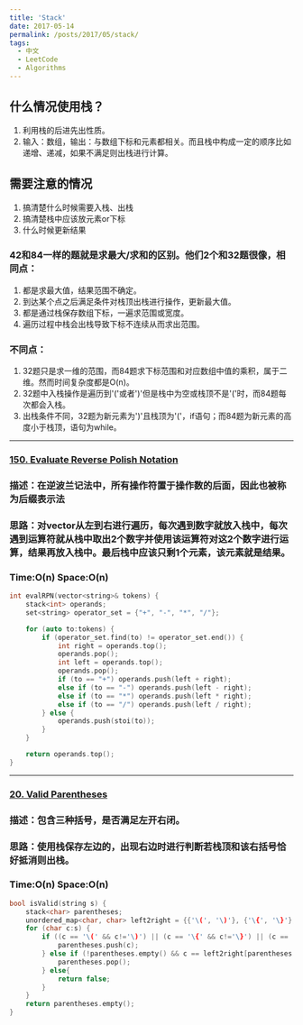 ```yaml
---
title: 'Stack'
date: 2017-05-14
permalink: /posts/2017/05/stack/
tags:
  - 中文
  - LeetCode
  - Algorithms
---
```


## 什么情况使用栈？
1. 利用栈的后进先出性质。
2. 输入：数组，输出：与数组下标和元素都相关。而且栈中构成一定的顺序比如递增、递减，如果不满足则出栈进行计算。
## 需要注意的情况
1. 搞清楚什么时候需要入栈、出栈
2. 搞清楚栈中应该放元素or下标
3. 什么时候更新结果

### 42和84一样的题就是求最大/求和的区别。他们2个和32题很像，相同点：
1. 都是求最大值，结果范围不确定。
2. 到达某个点之后满足条件对栈顶出栈进行操作，更新最大值。
3. 都是通过栈保存数组下标，一遍求范围或宽度。
4. 遍历过程中栈会出栈导致下标不连续从而求出范围。
### 不同点：
1. 32题只是求一维的范围，而84题求下标范围和对应数组中值的乘积，属于二维。然而时间复杂度都是O(n)。
2. 32题中入栈操作是遍历到'('或者')'但是栈中为空或栈顶不是'('时，而84题每次都会入栈。
3. 出栈条件不同，32题为新元素为')'且栈顶为'('，if语句；而84题为新元素的高度小于栈顶，语句为while。
---
### [150. Evaluate Reverse Polish Notation](https://leetcode.com/problems/evaluate-reverse-polish-notation/)
### 描述：在逆波兰记法中，所有操作符置于操作数的后面，因此也被称为后缀表示法
### 思路：对vector从左到右进行遍历，每次遇到数字就放入栈中，每次遇到运算符就从栈中取出2个数字并使用该运算符对这2个数字进行运算，结果再放入栈中。最后栈中应该只剩1个元素，该元素就是结果。
### Time:O(n) Space:O(n)

```c++
int evalRPN(vector<string>& tokens) {
    stack<int> operands;
    set<string> operator_set = {"+", "-", "*", "/"};

    for (auto to:tokens) {
        if (operator_set.find(to) != operator_set.end()) {
            int right = operands.top();
            operands.pop();
            int left = operands.top();
            operands.pop();
            if (to == "+") operands.push(left + right);
            else if (to == "-") operands.push(left - right);
            else if (to == "*") operands.push(left * right);
            else if (to == "/") operands.push(left / right);
        } else {
            operands.push(stoi(to));
        }
    }

    return operands.top();
}
```

---
### [20. Valid Parentheses](https://leetcode.com/problems/valid-parentheses/)
### 描述：包含三种括号，是否满足左开右闭。
### 思路：使用栈保存左边的，出现右边时进行判断若栈顶和该右括号恰好抵消则出栈。
### Time:O(n) Space:O(n)
```c++
bool isValid(string s) {
    stack<char> parentheses;
    unordered_map<char, char> left2right = {{'\(', '\)'}, {'\{', '\}'}, {'\[', '\]'}};
    for (char c:s) {
        if ((c == '\(' && c!='\)') || (c == '\{' && c!='\}') || (c == '\[' && c!='\}')) {
            parentheses.push(c);
        } else if (!parentheses.empty() && c == left2right[parentheses.top()]) {
            parentheses.pop();
        } else{
            return false;
        }
    }
    return parentheses.empty();
}
```
